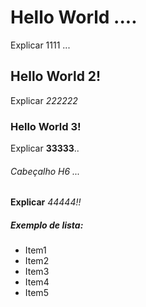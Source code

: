 # Hello World ....
Explicar 1111 ...

## Hello World 2!
Explicar *222222*

### Hello World 3!
Explicar **33333**..

###### Cabeçalho H6 ...
__Explicar__ _44444!!_

##### Exemplo de lista:
* Item1
* Item2
* Item3
* Item4
* Item5